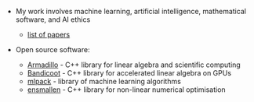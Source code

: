 * My work involves machine learning, artificial intelligence, mathematical software, and AI ethics
  - [list of papers](https://conradsanderson.id.au/papers.html)

* Open source software:
  - [Armadillo](https://arma.sourceforge.net) - C++ library for linear algebra and scientific computing
  - [Bandicoot](https://coot.sourceforge.io) - C++ library for accelerated linear algebra on GPUs
  - [mlpack](https://mlpack.org) - library of machine learning algorithms
  - [ensmallen](https://ensmallen.org) - C++ library for non-linear numerical optimisation

